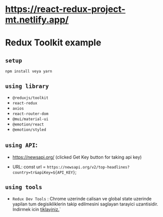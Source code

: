# https://react-redux-project-mt.netlify.app/

# Redux Toolkit example

## `setup`

```
npm install veya yarn
```

## `using library`

- `@reduxjs/toolkit`
- `react-redux`
- `axios`
- `react-router-dom`
- `@mui/material-ui`
- `@emotion/react`
- `@emotion/styled`

## `using API`:

- https://newsapi.org/
  (clicked Get Key button for taking api key)

- URL:
  const url = `https://newsapi.org/v2/top-headlines?country=tr&apiKey=${API_KEY}`;

## `using tools`

- `Redux Dev Tools` : Chrome uzerinde calisan ve global state uzerinde yapilan tum degisikliklerin takip edilmesini saglayan tarayici uzantisidir. Indirmek icin [tiklayiniz.](https://chrome.google.com/webstore/detail/redux-devtools/lmhkpmbekcpmknklioeibfkpmmfibljd?utm_source=chrome-ntp-icon)`
